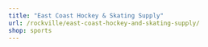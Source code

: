 ```yaml
---
title: "East Coast Hockey & Skating Supply"
url: /rockville/east-coast-hockey-and-skating-supply/
shop: sports
---
```

